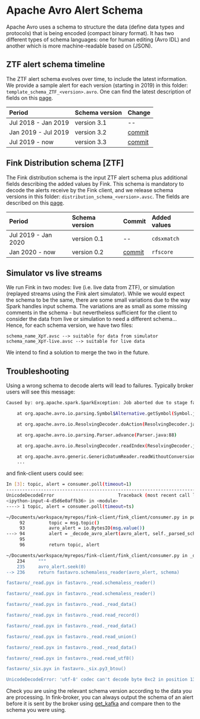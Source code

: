 # Apache Avro Alert Schema

Apache Avro uses a schema to structure the data (define data types and protocols) that is being encoded (compact binary format). It has two different types of schema languages: one for human editing (Avro IDL) and another which is more machine-readable based on (JSON).


## ZTF alert schema timeline

The ZTF alert schema evolves over time, to include the latest information. We provide a sample alert for each version (starting in 2019) in this folder: `template_schema_ZTF_<version>.avro`. One can find the latest description of fields on this [page](https://zwickytransientfacility.github.io/ztf-avro-alert/).

| Period | Schema version | Change |
|:--------|:-------|:-------|
| Jul 2018 - Jan 2019 | version 3.1 | -- |
| Jan 2019 - Jul 2019 | version 3.2 | [commit](https://github.com/ZwickyTransientFacility/ztf-avro-alert/commit/2b4af549fc99200e3117c24634a17b5ac04ed963) |
| Jul 2019 - now | version 3.3 | [commit](https://github.com/ZwickyTransientFacility/ztf-avro-alert/commit/a4fa6a45621ccfc11e7a38f766a05c63681fd4e3#diff-c9550d5fad73447fc24ba47f95d1c6b7) |

## Fink Distribution schema [ZTF]

The Fink distribution schema is the input ZTF alert schema plus additional fields describing the added values by Fink. This schema is mandatory to decode the alerts receive by the Fink client, and we release schema versions in this folder: `distribution_schema_<version>.avsc`. The fields are described on this [page](https://fink-broker.readthedocs.io/en/latest/science/added_values/).

| Period | Schema version | Commit | Added values |
|:--------|:-------|:-------|:-------|
| Jul 2019 - Jan 2020 | version 0.1 | -- | `cdsxmatch` |
| Jan 2020 - now | version 0.2 | [commit](https://github.com/astrolabsoftware/fink-broker/commit/bc5a03ae42513841c8c071a49f17bae1978e0e94) | `rfscore` |

## Simulator vs live streams

We run Fink in two modes: live (i.e. live data from ZTF), or simulation (replayed
streams using the Fink alert simulator). While we would expect the schema to be the same,
there are some small variations due to the way Spark handles input schema. The variations are as small as some missing comments in the schema - but nevertheless sufficient for the client to consider the data from live or simulation to need a different schema... Hence, for each schema version, we have two files:

```
schema_name_XpY.avsc --> suitable for data from simulator
schema_name_XpY-live.avsc --> suitable for live data
```

We intend to find a solution to merge the two in the future.

## Troubleshooting

Using a wrong schema to decode alerts will lead to failures. Typically broker users will see this message:

```bash
Caused by: org.apache.spark.SparkException: Job aborted due to stage failure: Task 0 in stage 0.0 failed 1 times, most recent failure: Lost task 0.0 in stage 0.0 (TID 0, localhost, executor driver): java.lang.ArrayIndexOutOfBoundsException: -28

	at org.apache.avro.io.parsing.Symbol$Alternative.getSymbol(Symbol.java:424)

	at org.apache.avro.io.ResolvingDecoder.doAction(ResolvingDecoder.java:290)

	at org.apache.avro.io.parsing.Parser.advance(Parser.java:88)

	at org.apache.avro.io.ResolvingDecoder.readIndex(ResolvingDecoder.java:267)

	at org.apache.avro.generic.GenericDatumReader.readWithoutConversion(GenericDatumReader.java:179)
	...
```

and fink-client users could see:

```bash
In [3]: topic, alert = consumer.poll(timeout=1)
---------------------------------------------------------------------------
UnicodeDecodeError                        Traceback (most recent call last)
<ipython-input-4-d5d6e0affb36> in <module>
----> 1 topic, alert = consumer.poll(timeout=ts)

~/Documents/workspace/myrepos/fink-client/fink_client/consumer.py in poll(self, timeout)
     92         topic = msg.topic()
     93         avro_alert = io.BytesIO(msg.value())
---> 94         alert = _decode_avro_alert(avro_alert, self._parsed_schema)
     95
     96         return topic, alert

~/Documents/workspace/myrepos/fink-client/fink_client/consumer.py in _decode_avro_alert(avro_alert, schema)
    234     """
    235     avro_alert.seek(0)
--> 236     return fastavro.schemaless_reader(avro_alert, schema)

fastavro/_read.pyx in fastavro._read.schemaless_reader()

fastavro/_read.pyx in fastavro._read.schemaless_reader()

fastavro/_read.pyx in fastavro._read._read_data()

fastavro/_read.pyx in fastavro._read.read_record()

fastavro/_read.pyx in fastavro._read._read_data()

fastavro/_read.pyx in fastavro._read.read_union()

fastavro/_read.pyx in fastavro._read._read_data()

fastavro/_read.pyx in fastavro._read.read_utf8()

fastavro/_six.pyx in fastavro._six.py3_btou()

UnicodeDecodeError: 'utf-8' codec can't decode byte 0xc2 in position 13: invalid continuation byte
```

Check you are using the relevant schema version according to the data you are processing. In fink-broker, you can always output the schema of an alert before it is sent by the broker using [get_kafka](https://github.com/astrolabsoftware/fink-broker/blob/master/fink_broker/distributionUtils.py#L29) and compare then to the schema you were using.
